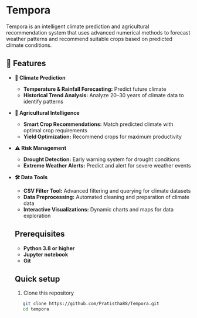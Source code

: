 # Tempora
Tempora is an intelligent climate prediction and agricultural recommendation system that uses advanced numerical methods to forecast weather patterns and recommend suitable crops based on predicted climate conditions.

## 🚀 Features

- **🔮 Climate Prediction**  
  - **Temperature & Rainfall Forecasting:** Predict future climate  
  - **Historical Trend Analysis:** Analyze 20–30 years of climate data to identify patterns  

- **🌾 Agricultural Intelligence**  
  - **Smart Crop Recommendations:** Match predicted climate with optimal crop requirements   
  - **Yield Optimization:** Recommend crops for maximum productivity  

- **⚠️ Risk Management**  
  - **Drought Detection:** Early warning system for drought conditions  
  - **Extreme Weather Alerts:** Predict and alert for severe weather events    

- **🛠️ Data Tools**  
  - **CSV Filter Tool:** Advanced filtering and querying for climate datasets  
  - **Data Preprocessing:** Automated cleaning and preparation of climate data  
  - **Interactive Visualizations:** Dynamic charts and maps for data exploration  

  ## Prerequisites 
  - **Python 3.8 or higher**
  - **Jupyter notebook**
  - **Git**

  ## Quick setup
  1. Clone this repository

   ```bash
      git clone https://github.com/Pratistha88/Tempora.git
      cd tempora
   ```

